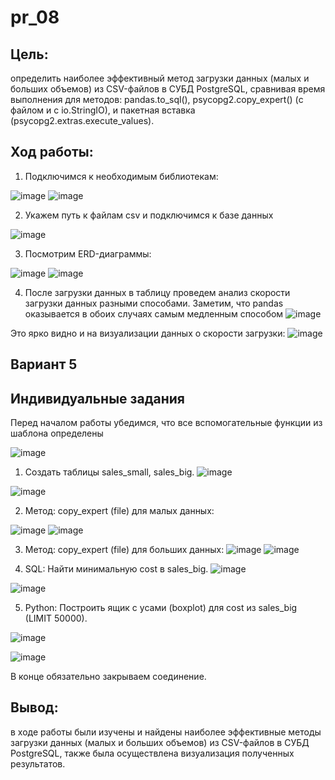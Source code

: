 # pr_08
## Цель: 
определить наиболее эффективный метод загрузки данных (малых и больших объемов) из CSV-файлов в СУБД PostgreSQL, сравнивая время выполнения для методов: pandas.to_sql(), psycopg2.copy_expert() (с файлом и с io.StringIO), и пакетная вставка (psycopg2.extras.execute_values).

## Ход работы:

1.	Подключимся к необходимым библиотекам:
 
 ![image](https://github.com/user-attachments/assets/c660c61c-f884-4998-8546-9e7f763cc02b)
 ![image](https://github.com/user-attachments/assets/113a3bef-a7c8-4e82-8d36-ca47244874f0)



2.	Укажем путь к файлам csv и подключимся к базе данных
 
  ![image](https://github.com/user-attachments/assets/a78dc08e-63b3-4224-9d5b-5ea6f7984365)

3.	Посмотрим ERD-диаграммы: 
  
  ![image](https://github.com/user-attachments/assets/02742dfe-be1b-4a6d-810e-ff9bd298f894)
  ![image](https://github.com/user-attachments/assets/0d574ddb-6ff2-4cc8-8bd9-20ea475fe24f)


4.	После загрузки данных в таблицу проведем анализ скорости загрузки данных разными способами. Заметим, что pandas оказывается в обоих случаях самым медленным способом
   ![image](https://github.com/user-attachments/assets/a86c7bc9-0f43-4ac7-a20a-fc4289d8c91b)

Это ярко видно и на визуализации данных о скорости загрузки:
   ![image](https://github.com/user-attachments/assets/9ab011f5-1f6b-4848-b3dc-1c8c69bd6a2e)

## Вариант 5
## Индивидуальные задания
Перед началом работы убедимся, что все вспомогательные функции из шаблона определены 

 ![image](https://github.com/user-attachments/assets/1037f67b-5341-46e7-8b3e-b36f2d9a8034)
1.	Создать таблицы sales_small, sales_big.
 ![image](https://github.com/user-attachments/assets/5a994dff-390b-4232-a74c-0f77c001a72c)

 ![image](https://github.com/user-attachments/assets/92c9547e-fbd2-4b46-aa98-27013fafd9a8)

2.	Метод: copy_expert (file) для малых данных:
  
  ![image](https://github.com/user-attachments/assets/08497198-1380-4739-9030-9e47a3703d67)
  ![image](https://github.com/user-attachments/assets/ff915a3c-6d2d-40e6-b0ba-a22860536aec)

3.	Метод: copy_expert (file) для больших данных:
  ![image](https://github.com/user-attachments/assets/a51de0ea-4aab-4a1d-8cdd-d37f53c2a7a5)
  ![image](https://github.com/user-attachments/assets/2c9329d9-6fcc-4440-b2ca-65e71244917b)

 
4.	SQL: Найти минимальную cost в sales_big.
  ![image](https://github.com/user-attachments/assets/be2c3b16-c185-4df4-96b2-765af29255d5)

  ![image](https://github.com/user-attachments/assets/5afdac0b-42b8-42c0-bddd-1dd25e2de04a)

5.	Python: Построить ящик с усами (boxplot) для cost из sales_big (LIMIT 50000).
 

  ![image](https://github.com/user-attachments/assets/acb90b22-3554-4ea4-8f1c-89fdca17fe01)

  ![image](https://github.com/user-attachments/assets/8c3a654b-6723-4b6b-a0b3-a56d8fe4177d)


В конце обязательно закрываем соединение.

## Вывод: 
в ходе работы были изучены и найдены наиболее эффективные методы загрузки данных (малых и больших объемов) из CSV-файлов в СУБД PostgreSQL, также была осуществлена визуализация полученных результатов.
